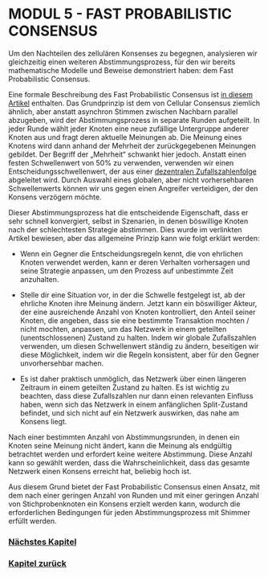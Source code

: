 # MODUL 5  - FAST PROBABILISTIC CONSENSUS

Um den Nachteilen des zellulären Konsenses zu begegnen, analysieren wir gleichzeitig einen weiteren Abstimmungsprozess, für den wir bereits mathematische Modelle und Beweise demonstriert haben: dem Fast Probabilistic Consensus. 

Eine formale Beschreibung des Fast Probabilistic Consensus ist [in diesem Artikel](https://arxiv.org/pdf/1905.10895.pdf) enthalten. Das Grundprinzip ist dem von Cellular Consensus ziemlich ähnlich, aber anstatt asynchron Stimmen zwischen Nachbarn parallel abzugeben, wird der Abstimmungsprozess in separate Runden aufgeteilt. In jeder Runde wählt jeder Knoten eine neue zufällige Untergruppe anderer Knoten aus und fragt deren aktuelle Meinungen ab. Die Meinung eines Knotens wird dann anhand der Mehrheit der zurückgegebenen Meinungen gebildet. Der Begriff der „Mehrheit“ schwankt hier jedoch. Anstatt einen festen Schwellenwert von 50% zu verwenden, verwenden wir einen Entscheidungsschwellenwert, der aus einer [dezentralen Zufallszahlenfolge](https://eprint.iacr.org/2016/228.pdf) abgeleitet wird. Durch Auswahl eines globalen, aber nicht vorhersehbaren Schwellenwerts können wir uns gegen einen Angreifer verteidigen, der den Konsens verzögern möchte.

Dieser Abstimmungsprozess hat die entscheidende Eigenschaft, dass er sehr schnell konvergiert, selbst in Szenarien, in denen böswillige Knoten nach der schlechtesten Strategie abstimmen. Dies wurde im verlinkten Artikel bewiesen, aber das allgemeine Prinzip kann wie folgt erklärt werden:

- Wenn ein Gegner die Entscheidungsregeln kennt, die von ehrlichen Knoten verwendet werden, kann er deren Verhalten vorhersagen und seine Strategie anpassen, um den Prozess auf unbestimmte Zeit anzuhalten.

- Stelle dir eine Situation vor, in der die Schwelle festgelegt ist, ab der ehrliche Knoten ihre Meinung ändern. Jetzt kann ein böswilliger Akteur, der eine ausreichende Anzahl von Knoten kontrolliert, den Anteil seiner Knoten, die angeben, dass sie eine bestimmte Transaktion mochten / nicht mochten, anpassen, um das Netzwerk in einem geteilten (unentschlossenen) Zustand zu halten. Indem wir globale Zufallszahlen verwenden, um diesen Schwellenwert ständig zu ändern, beseitigen wir diese Möglichkeit, indem wir die Regeln konsistent, aber für den Gegner unvorhersehbar machen.

- Es ist daher praktisch unmöglich, das Netzwerk über einen längeren Zeitraum in einem geteilten Zustand zu halten. Es ist wichtig zu beachten, dass diese Zufallszahlen nur dann einen relevanten Einfluss haben, wenn sich das Netzwerk in einem anfänglichen Split-Zustand befindet, und sich nicht auf ein Netzwerk auswirken, das nahe am Konsens liegt.

Nach einer bestimmten Anzahl von Abstimmungsrunden, in denen ein Knoten seine Meinung nicht ändert, kann die Meinung als endgültig betrachtet werden und erfordert keine weitere Abstimmung. Diese Anzahl kann so gewählt werden, dass die Wahrscheinlichkeit, dass das gesamte Netzwerk einen Konsens erreicht hat, beliebig hoch ist.

Aus diesem Grund bietet der Fast Probabilistic Consensus einen Ansatz, mit dem nach einer geringen Anzahl von Runden und mit einer geringen Anzahl von Stichprobenknoten ein Konsens erzielt werden kann, wodurch die erforderlichen Bedingungen für jeden Abstimmungsprozess mit Shimmer erfüllt werden.

### [Nächstes Kapitel](./05_iotas_zukunft)
### [Kapitel zurück](./04_module_5_2)